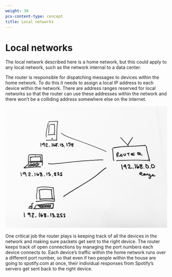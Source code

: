 ```yaml
---
weight: 30
pcx-content-type: concept
title: Local networks
---
```


# Local networks

The local network described here is a home network, but this could apply to any local network, such as the network internal to a data center.

The router is responsible for dispatching messages to devices within the home network. To do this it needs to assign a local IP address to each device within the network. There are address ranges reserved for local networks so that the router can use these addresses within the network and there won’t be a colliding address somewhere else on the internet.

![local-network](../static/localnet.jpg)

One critical job the router plays is keeping track of all the devices in the network and making sure packets get sent to the right device. The router keeps track of open connections by managing the port numbers each device connects to. Each device’s traffic within the home network runs over a different port number, so that even if two people within the house are going to spotify.com at once, their individual responses from Spotify’s servers get sent back to the right device.